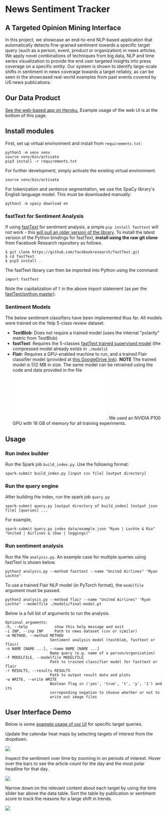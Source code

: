 # News Sentiment Tracker
## A Targeted Opinion Mining Interface

In this project, we showcase an end-to-end NLP-based application that automatically detects
fine-grained sentiment towards a specific target query (such as a person, event, product or 
organization) in news articles. We apply novel combinations of techniques from big data, NLP
and time series visualization to provide the end user targeted insights into press coverage on a
specific entity. Our system is shown to identify large-scale shifts in sentiment in news coverage
towards a target reliably, as can be seen in the showcased real-world examples from past events
covered by US news publications. 

## Our Data Product

[See the web-based app on Heroku.](https://nlp-733-dash.herokuapp.com)
Example usage of the web UI is at the bottom of this page. 

## Install modules

First, set up virtual environment and install from ```requirements.txt```:

    python3 -m venv venv
    source venv/bin/activate
    pip3 install -r requirements.txt

For further development, simply activate the existing virtual environment.

    source venv/bin/activate

For tokenization and sentence segmentation, we use the SpaCy library's English language model. 
This must be downloaded manually:

    python3 -m spacy download en

### fastText for Sentiment Analysis

If using [fastText](https://fasttext.cc/) for sentiment analysis, a simple ```pip install fasttext``` will not work - this [will pull an older version of the library](https://github.com/facebookresearch/fastText/issues/497). To install the latest version of the Python bindings for fastText, **install using the raw git clone** from Facebook Research repository as follows.

    $ git clone https://github.com/facebookresearch/fastText.git
    $ cd fastText
    $ pip3 install .
    
The fastText library can then be imported into Python using the command:

    import fastText
    
Note the capitalization of ```T``` in the above import statement (as per the [fastText/python master](https://github.com/facebookresearch/fastText/tree/master/python)). 

### Sentiment Models

The below sentiment classifiers have been implemented thus far. All models were trained on the Yelp 5-class
review dataset. 

 - **TextBlob**: Does not require a trained model (uses the internal "polarity" metric from TextBlob)
 - **fastText**: Requires the 5-classes [fastText trained supervised model](https://fasttext.cc/docs/en/supervised-models.html) 
 (the compressed model already exists in ```./models```)
 - **Flair**: Requires a GPU-enabled machine to run, and a trained Flair classifier model 
(provided at [this GoogleDrive link](https://drive.google.com/open?id=1XQymhmhyXtsU2SawxgzvD5DZocX44JKY)). 
**NOTE** The trained model is 512 MB in size. The same model can be retrained using the code and data provided in the file
![train.py](./nst/training_and_validation/train.py). We used an NVIDIA P100 GPU with 16 GB of memory for all training experiments. 
 
## Usage

### Run index builder

Run the Spark job ```build_index.py```.  Use the following format:
    
    spark-submit build_index.py [input csv file] [output directory]

### Run the query engine

After building the index, run the spark job ```query.py```
  
    spark-submit query.py [output directory of build_index] [output json file] [queries] ...

For example, 

    spark-submit query.py index data/example.json "Ryan | Lochte & Rio" "United | Airlines & (Dao | leggings)"

### Run sentiment analysis
 
Run the file ```analysis.py```. An example case for multiple queries using fastText is shown below.
 
    python3 analysis.py --method fasttext --name "United Airlines" "Ryan Lochte"

To use a trained Flair NLP model (in PyTorch format), the ```modelfile``` argument must be passed.

    python3 analysis.py --method flair --name "United Airlines" "Ryan Lochte" --modelfile ./models/final-model.pt
    
Below is a full list of arguments to run the analysis.

    Optional arguments:
    -h, --help            show this help message and exit
    -i INP, --inp INP     Path to news dataset (csv or similar)
    -m METHOD, --method METHOD
                        Sentiment analysis model (textblob, fasttext or flair)
    -n NAME [NAME ...], --name NAME [NAME ...]
                        Name query (e.g. name of a person/organization)
    -f MODELFILE, --modelfile MODELFILE
                        Path to trained classifier model for fasttext or flair
    -r RESULTS, --results RESULTS
                        Path to output result data and plots
    -w WRITE, --write WRITE
                        Boolean flag in ('yes', 'true', 't', 'y', '1') and its
                        correponding negation to choose whether or not to
                        write out image files

## User Interface Demo

Below is some [example usage of our UI](https://nlp-733-dash.herokuapp.com) for specific target queries.

Update the calendar heat maps by selecting targets of interest from the dropdown.

![](./assets/gif/calmaps.gif)
  
Inspect the sentiment over time by zooming in on periods of interest. Hover over the bars to see the article count for the day 
and the most polar headline for that day.

![](./assets/gif/timeseries.gif)

Narrow down on the relevant content about each target by using the time slider bar above the data table. Sort the table by 
publication or sentiment score to track the reasons for a large shift in trends.

![](./assets/gif/data_table.gif)
